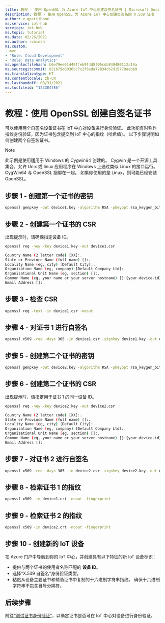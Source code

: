 ```yaml
---
title: 教程 - 使用 OpenSSL 为 Azure IoT 中心创建自签名证书 | Microsoft Docs
description: 教程 - 使用 OpenSSL 为 Azure IoT 中心创建自签名的 X.509 证书
author: v-gpettibone
ms.service: iot-hub
services: iot-hub
ms.topic: tutorial
ms.date: 02/26/2021
ms.author: robinsh
ms.custom:
- mvc
- 'Role: Cloud Development'
- 'Role: Data Analytics'
ms.openlocfilehash: b6e79ee61440ffeb9fdd5f05cdb840480112a14a
ms.sourcegitcommit: 851b75d0936bc7c2f8ada72834cb2d15779aeb69
ms.translationtype: HT
ms.contentlocale: zh-CN
ms.lasthandoff: 08/31/2021
ms.locfileid: "123304786"
---
```

# <a name="tutorial-using-openssl-to-create-self-signed-certificates"></a>教程：使用 OpenSSL 创建自签名证书

可以使用两个自签名设备证书在 IoT 中心对设备进行身份验证。 此功能有时称作指纹身份验证，因为证书包含提交到 IoT 中心的指纹（哈希值）。 以下步骤说明如何创建两个自签名证书。

> [!NOTE]
> 此示例是使用适用于 Windows 的 Cygwin64 创建的。 Cygwin 是一个开源工具集合，允许 Unix 或 linux 应用程序在 Windows 上通过类似 Linux 的接口运行。 CygWin64 与 OpenSSL 捆绑在一起。 如果你使用的是 Linux，则可能已经安装 OpenSSL。 

## <a name="step-1---create-a-key-for-the-first-certificate"></a>步骤 1 - 创建第一个证书的密钥

```bash
openssl genpkey -out device1.key -algorithm RSA -pkeyopt rsa_keygen_bits:2048
```

## <a name="step-2---create-a-csr-for-the-first-certificate"></a>步骤 2 - 创建第一个证书的 CSR

出现提示时，请确保指定设备 ID。

```bash
openssl req -new -key device1.key -out device1.csr

Country Name (2 letter code) [XX]:.
State or Province Name (full name) []:.
Locality Name (eg, city) [Default City]:.
Organization Name (eg, company) [Default Company Ltd]:.
Organizational Unit Name (eg, section) []:.
Common Name (eg, your name or your server hostname) []:{your-device-id}
Email Address []:

```

## <a name="step-3---check-the-csr"></a>步骤 3 - 检查 CSR

```bash
openssl req -text -in device1.csr -noout
```

## <a name="step-4---self-sign-certificate-1"></a>步骤 4 - 对证书 1 进行自签名

```bash
openssl x509 -req -days 365 -in device1.csr -signkey device1.key -out device1.crt
```

## <a name="step-5---create-a-key-for-the-second-certificate"></a>步骤 5 - 创建第二个证书的密钥

```bash
openssl genpkey -out device2.key -algorithm RSA -pkeyopt rsa_keygen_bits:2048
```

## <a name="step-6---create-a-csr-for-the-second-certificate"></a>步骤 6 - 创建第二个证书的 CSR

出现提示时，请指定用于证书 1 的同一设备 ID。

```bash
openssl req -new -key device2.key -out device2.csr

Country Name (2 letter code) [XX]:.
State or Province Name (full name) []:.
Locality Name (eg, city) [Default City]:.
Organization Name (eg, company) [Default Company Ltd]:.
Organizational Unit Name (eg, section) []:.
Common Name (eg, your name or your server hostname) []:{your-device-id}
Email Address []:
```

## <a name="step-7---self-sign-certificate-2"></a>步骤 7 - 对证书 2 进行自签名

```bash
openssl x509 -req -days 365 -in device2.csr -signkey device2.key -out device2.crt
```

## <a name="step-8---retrieve-the-thumbprint-for-certificate-1"></a>步骤 8 - 检索证书 1 的指纹

```bash
openssl x509 -in device1.crt -noout -fingerprint
```

## <a name="step-9---retrieve-the-thumbprint-for-certificate-2"></a>步骤 9 - 检索证书 2 的指纹

```bash
openssl x509 -in device2.crt -noout -fingerprint
```

## <a name="step-10---create-a-new-iot-device"></a>步骤 10 - 创建新的 IoT 设备

在 Azure 门户中导航到你的 IoT 中心，并创建具有以下特征的新 IoT 设备标识：

* 提供与两个证书的使用者名称匹配的 **设备 ID**。
* 选择“X.509 自签名”身份验证类型。
* 粘贴从设备主要证书和辅助证书中复制的十六进制字符串指纹。 确保十六进制字符串不包含冒号分隔符。


## <a name="next-steps"></a>后续步骤

前往[“测试证书身份验证”](tutorial-x509-test-certificate.md)，以确定证书是否可在 IoT 中心对设备进行身份验证。
